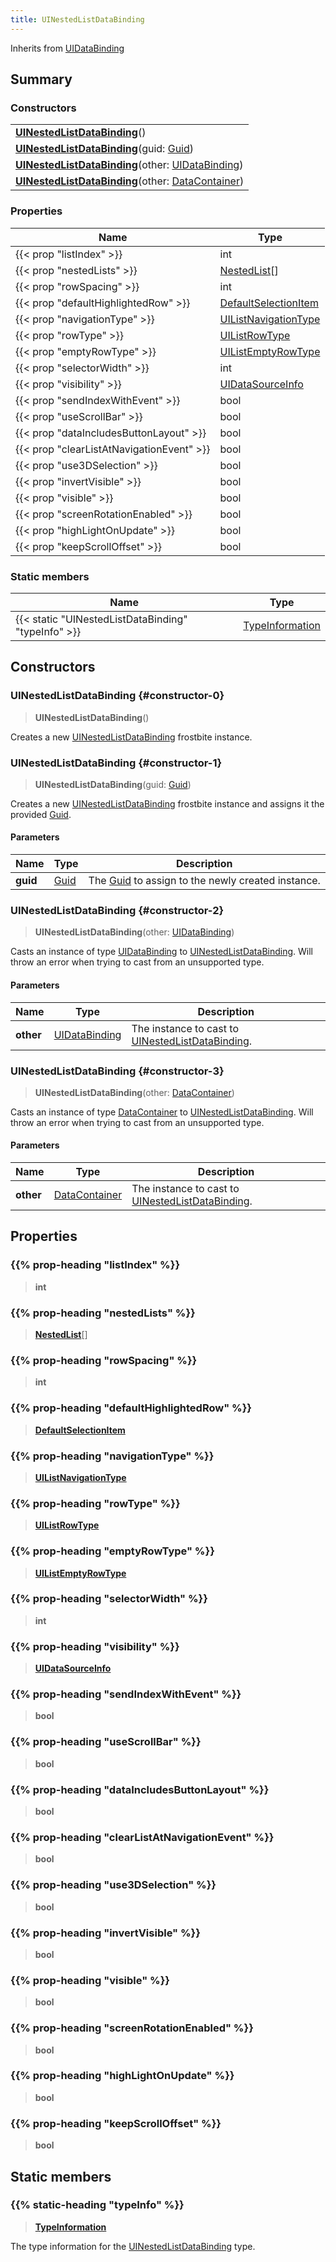 ```yaml
---
title: UINestedListDataBinding
---
```


Inherits from [UIDataBinding](/vext/ref/fb/uidatabinding)

## Summary

### Constructors

|  |
| --- |
| **[UINestedListDataBinding](#constructor-0)**() |
| **[UINestedListDataBinding](#constructor-1)**(guid: [Guid](/vext/ref/shared/type/guid)) |
| **[UINestedListDataBinding](#constructor-2)**(other: [UIDataBinding](/vext/ref/fb/uidatabinding)) |
| **[UINestedListDataBinding](#constructor-3)**(other: [DataContainer](/vext/ref/shared/type/datacontainer)) |

### Properties

| Name | Type |
| ---- | ---- |
| {{< prop "listIndex" >}} | int |
| {{< prop "nestedLists" >}} | [NestedList](/vext/ref/fb/nestedlist)[] |
| {{< prop "rowSpacing" >}} | int |
| {{< prop "defaultHighlightedRow" >}} | [DefaultSelectionItem](/vext/ref/fb/defaultselectionitem) |
| {{< prop "navigationType" >}} | [UIListNavigationType](/vext/ref/fb/uilistnavigationtype) |
| {{< prop "rowType" >}} | [UIListRowType](/vext/ref/fb/uilistrowtype) |
| {{< prop "emptyRowType" >}} | [UIListEmptyRowType](/vext/ref/fb/uilistemptyrowtype) |
| {{< prop "selectorWidth" >}} | int |
| {{< prop "visibility" >}} | [UIDataSourceInfo](/vext/ref/fb/uidatasourceinfo) |
| {{< prop "sendIndexWithEvent" >}} | bool |
| {{< prop "useScrollBar" >}} | bool |
| {{< prop "dataIncludesButtonLayout" >}} | bool |
| {{< prop "clearListAtNavigationEvent" >}} | bool |
| {{< prop "use3DSelection" >}} | bool |
| {{< prop "invertVisible" >}} | bool |
| {{< prop "visible" >}} | bool |
| {{< prop "screenRotationEnabled" >}} | bool |
| {{< prop "highLightOnUpdate" >}} | bool |
| {{< prop "keepScrollOffset" >}} | bool |

### Static members

| Name | Type |
| ---- | ---- |
| {{< static "UINestedListDataBinding" "typeInfo" >}} | [TypeInformation](/vext/ref/shared/type/typeinformation) |

## Constructors

### UINestedListDataBinding {#constructor-0}

> **UINestedListDataBinding**()

Creates a new [UINestedListDataBinding](/vext/ref/fb/uinestedlistdatabinding) frostbite instance.

### UINestedListDataBinding {#constructor-1}

> **UINestedListDataBinding**(guid: [Guid](/vext/ref/shared/type/guid))

Creates a new [UINestedListDataBinding](/vext/ref/fb/uinestedlistdatabinding) frostbite instance and assigns it the provided [Guid](/vext/ref/shared/type/guid).

#### Parameters

| Name | Type | Description |
| ---- | ---- | ----------- |
| **guid** | [Guid](/vext/ref/shared/type/guid) | The [Guid](/vext/ref/shared/type/guid) to assign to the newly created instance. |

### UINestedListDataBinding {#constructor-2}

> **UINestedListDataBinding**(other: [UIDataBinding](/vext/ref/fb/uidatabinding))

Casts an instance of type [UIDataBinding](/vext/ref/fb/uidatabinding) to [UINestedListDataBinding](/vext/ref/fb/uinestedlistdatabinding). Will throw an error when trying to cast from an unsupported type.

#### Parameters

| Name | Type | Description |
| ---- | ---- | ----------- |
| **other** | [UIDataBinding](/vext/ref/fb/uidatabinding) | The instance to cast to [UINestedListDataBinding](/vext/ref/fb/uinestedlistdatabinding). |

### UINestedListDataBinding {#constructor-3}

> **UINestedListDataBinding**(other: [DataContainer](/vext/ref/shared/type/datacontainer))

Casts an instance of type [DataContainer](/vext/ref/shared/type/datacontainer) to [UINestedListDataBinding](/vext/ref/fb/uinestedlistdatabinding). Will throw an error when trying to cast from an unsupported type.

#### Parameters

| Name | Type | Description |
| ---- | ---- | ----------- |
| **other** | [DataContainer](/vext/ref/shared/type/datacontainer) | The instance to cast to [UINestedListDataBinding](/vext/ref/fb/uinestedlistdatabinding). |

## Properties

### {{% prop-heading "listIndex" %}}

> **int**

### {{% prop-heading "nestedLists" %}}

> **[NestedList](/vext/ref/fb/nestedlist)**[]

### {{% prop-heading "rowSpacing" %}}

> **int**

### {{% prop-heading "defaultHighlightedRow" %}}

> **[DefaultSelectionItem](/vext/ref/fb/defaultselectionitem)**

### {{% prop-heading "navigationType" %}}

> **[UIListNavigationType](/vext/ref/fb/uilistnavigationtype)**

### {{% prop-heading "rowType" %}}

> **[UIListRowType](/vext/ref/fb/uilistrowtype)**

### {{% prop-heading "emptyRowType" %}}

> **[UIListEmptyRowType](/vext/ref/fb/uilistemptyrowtype)**

### {{% prop-heading "selectorWidth" %}}

> **int**

### {{% prop-heading "visibility" %}}

> **[UIDataSourceInfo](/vext/ref/fb/uidatasourceinfo)**

### {{% prop-heading "sendIndexWithEvent" %}}

> **bool**

### {{% prop-heading "useScrollBar" %}}

> **bool**

### {{% prop-heading "dataIncludesButtonLayout" %}}

> **bool**

### {{% prop-heading "clearListAtNavigationEvent" %}}

> **bool**

### {{% prop-heading "use3DSelection" %}}

> **bool**

### {{% prop-heading "invertVisible" %}}

> **bool**

### {{% prop-heading "visible" %}}

> **bool**

### {{% prop-heading "screenRotationEnabled" %}}

> **bool**

### {{% prop-heading "highLightOnUpdate" %}}

> **bool**

### {{% prop-heading "keepScrollOffset" %}}

> **bool**

## Static members

### {{% static-heading "typeInfo" %}}

> **[TypeInformation](/vext/ref/shared/type/typeinformation)**

The type information for the [UINestedListDataBinding](/vext/ref/fb/uinestedlistdatabinding) type.

